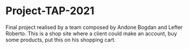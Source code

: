 # Project-TAP-2021
 
Final project realised by a team composed by Andone Bogdan and Lefter Roberto. This 
is a shop site where a client could make an account, buy some products, put this
on his shopping cart.